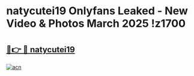 # natycutei19 Onlyfans Leaked - New Video & Photos March 2025 !z1700

# <h2><a href="https://sfts5i.iuczelnia.edu.pl?title=natycutei19&ref=z1700">🔗👉 🔴 natycutei19</a></h2>

[![acn](https://github.com/user-attachments/assets/0f9c940e-d8b0-45ae-aac7-cd30a18b3e1c)](https://sfts5i.iuczelnia.edu.pl?title=natycutei19&ref=z1700)


